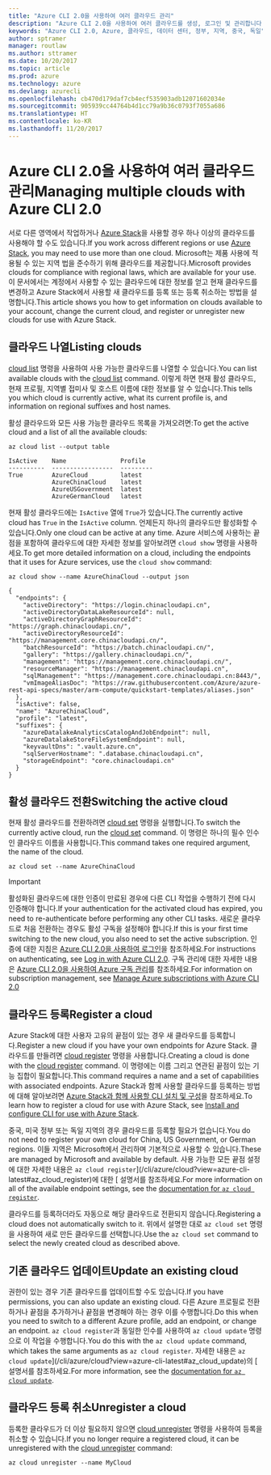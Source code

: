 ```yaml
---
title: "Azure CLI 2.0을 사용하여 여러 클라우드 관리"
description: "Azure CLI 2.0을 사용하여 여러 클라우드를 생성, 로그인 및 관리합니다."
keywords: "Azure CLI 2.0, Azure, 클라우드, 데이터 센터, 정부, 지역, 중국, 독일"
author: sptramer
manager: routlaw
ms.author: sttramer
ms.date: 10/20/2017
ms.topic: article
ms.prod: azure
ms.technology: azure
ms.devlang: azurecli
ms.openlocfilehash: cb470d179daf7cb4ecf535903adb12071602034e
ms.sourcegitcommit: 905939cc44764b4d1cc79a9b36c0793f7055a686
ms.translationtype: HT
ms.contentlocale: ko-KR
ms.lasthandoff: 11/20/2017
---
```

# <a name="managing-multiple-clouds-with-azure-cli-20"></a><span data-ttu-id="fea6c-104">Azure CLI 2.0을 사용하여 여러 클라우드 관리</span><span class="sxs-lookup"><span data-stu-id="fea6c-104">Managing multiple clouds with Azure CLI 2.0</span></span>

<span data-ttu-id="fea6c-105">서로 다른 영역에서 작업하거나 [Azure Stack](https://docs.microsoft.com/en-us/azure/azure-stack/user/)을 사용할 경우 하나 이상의 클라우드를 사용해야 할 수도 있습니다.</span><span class="sxs-lookup"><span data-stu-id="fea6c-105">If you work across different regions or use [Azure Stack](https://docs.microsoft.com/en-us/azure/azure-stack/user/), you may need to use more than one cloud.</span></span> <span data-ttu-id="fea6c-106">Microsoft는 제품 사용에 적용될 수 있는 지역 법을 준수하기 위해 클라우드를 제공합니다.</span><span class="sxs-lookup"><span data-stu-id="fea6c-106">Microsoft provides clouds for compliance with regional laws, which are available for your use.</span></span> <span data-ttu-id="fea6c-107">이 문서에서는 계정에서 사용할 수 있는 클라우드에 대한 정보를 얻고 현재 클라우드를 변경하고 Azure Stack에서 사용할 새 클라우드를 등록 또는 등록 취소하는 방법을 설명합니다.</span><span class="sxs-lookup"><span data-stu-id="fea6c-107">This article shows you how to get information on clouds available to your account, change the current cloud, and register or unregister new clouds for use with Azure Stack.</span></span>

## <a name="listing-clouds"></a><span data-ttu-id="fea6c-108">클라우드 나열</span><span class="sxs-lookup"><span data-stu-id="fea6c-108">Listing clouds</span></span>

<span data-ttu-id="fea6c-109">[cloud list](/cli/azure/cloud#list) 명령을 사용하여 사용 가능한 클라우드를 나열할 수 있습니다.</span><span class="sxs-lookup"><span data-stu-id="fea6c-109">You can list available clouds with the [cloud list](/cli/azure/cloud#list) command.</span></span> <span data-ttu-id="fea6c-110">이렇게 하면 현재 활성 클라우드, 현재 프로필, 지역별 접미사 및 호스트 이름에 대한 정보를 알 수 있습니다.</span><span class="sxs-lookup"><span data-stu-id="fea6c-110">This tells you which cloud is currently active, what its current profile is, and information on regional suffixes and host names.</span></span>

<span data-ttu-id="fea6c-111">활성 클라우드와 모든 사용 가능한 클라우드 목록을 가져오려면:</span><span class="sxs-lookup"><span data-stu-id="fea6c-111">To get the active cloud and a list of all the available clouds:</span></span>

```azurecli
az cloud list --output table
```

```output
IsActive    Name               Profile
----------  -----------------  ---------
True        AzureCloud         latest
            AzureChinaCloud    latest
            AzureUSGovernment  latest
            AzureGermanCloud   latest
```

<span data-ttu-id="fea6c-112">현재 활성 클라우드에는 `IsActive` 열에 `True`가 있습니다.</span><span class="sxs-lookup"><span data-stu-id="fea6c-112">The currently active cloud has `True` in the `IsActive` column.</span></span> <span data-ttu-id="fea6c-113">언제든지 하나의 클라우드만 활성화할 수 있습니다.</span><span class="sxs-lookup"><span data-stu-id="fea6c-113">Only one cloud can be active at any time.</span></span> <span data-ttu-id="fea6c-114">Azure 서비스에 사용하는 끝점을 포함하여 클라우드에 대한 자세한 정보를 알아보려면 `cloud show` 명령을 사용하세요.</span><span class="sxs-lookup"><span data-stu-id="fea6c-114">To get more detailed information on a cloud, including the endpoints that it uses for Azure services, use the `cloud show` command:</span></span>

```azurecli
az cloud show --name AzureChinaCloud --output json
```

```output
{
  "endpoints": {
    "activeDirectory": "https://login.chinacloudapi.cn",
    "activeDirectoryDataLakeResourceId": null,
    "activeDirectoryGraphResourceId": "https://graph.chinacloudapi.cn/",
    "activeDirectoryResourceId": "https://management.core.chinacloudapi.cn/",
    "batchResourceId": "https://batch.chinacloudapi.cn/",
    "gallery": "https://gallery.chinacloudapi.cn/",
    "management": "https://management.core.chinacloudapi.cn/",
    "resourceManager": "https://management.chinacloudapi.cn",
    "sqlManagement": "https://management.core.chinacloudapi.cn:8443/",
    "vmImageAliasDoc": "https://raw.githubusercontent.com/Azure/azure-rest-api-specs/master/arm-compute/quickstart-templates/aliases.json"
  },
  "isActive": false,
  "name": "AzureChinaCloud",
  "profile": "latest",
  "suffixes": {
    "azureDatalakeAnalyticsCatalogAndJobEndpoint": null,
    "azureDatalakeStoreFileSystemEndpoint": null,
    "keyvaultDns": ".vault.azure.cn",
    "sqlServerHostname": ".database.chinacloudapi.cn",
    "storageEndpoint": "core.chinacloudapi.cn"
  }
}
```

## <a name="switching-the-active-cloud"></a><span data-ttu-id="fea6c-115">활성 클라우드 전환</span><span class="sxs-lookup"><span data-stu-id="fea6c-115">Switching the active cloud</span></span>

<span data-ttu-id="fea6c-116">현재 활성 클라우드를 전환하려면 [cloud set](/cli/azure/cloud#set) 명령을 실행합니다.</span><span class="sxs-lookup"><span data-stu-id="fea6c-116">To switch the currently active cloud, run the [cloud set](/cli/azure/cloud#set) command.</span></span> <span data-ttu-id="fea6c-117">이 명령은 하나의 필수 인수인 클라우드 이름을 사용합니다.</span><span class="sxs-lookup"><span data-stu-id="fea6c-117">This command takes one required argument, the name of the cloud.</span></span>

```azurecli
az cloud set --name AzureChinaCloud
```

> [!IMPORTANT]
> <span data-ttu-id="fea6c-118">활성화된 클라우드에 대한 인증이 만료된 경우에 다른 CLI 작업을 수행하기 전에 다시 인증해야 합니다.</span><span class="sxs-lookup"><span data-stu-id="fea6c-118">If your authentication for the activated cloud has expired, you need to re-authenticate before performing any other CLI tasks.</span></span> <span data-ttu-id="fea6c-119">새로운 클라우드로 처음 전환하는 경우도 활성 구독을 설정해야 합니다.</span><span class="sxs-lookup"><span data-stu-id="fea6c-119">If this is your first time switching to the new cloud, you also need to set the active subscription.</span></span>
> <span data-ttu-id="fea6c-120">인증에 대한 지침은 [Azure CLI 2.0을 사용하여 로그인](authenticate-azure-cli.md)을 참조하세요.</span><span class="sxs-lookup"><span data-stu-id="fea6c-120">For instructions on authenticating, see [Log in with Azure CLI 2.0](authenticate-azure-cli.md).</span></span> <span data-ttu-id="fea6c-121">구독 관리에 대한 자세한 내용은 [Azure CLI 2.0을 사용하여 Azure 구독 관리](manage-azure-subscriptions-azure-cli.md)를 참조하세요.</span><span class="sxs-lookup"><span data-stu-id="fea6c-121">For information on subscription management, see [Manage Azure subscriptions with Azure CLI 2.0](manage-azure-subscriptions-azure-cli.md)</span></span>

## <a name="register-a-cloud"></a><span data-ttu-id="fea6c-122">클라우드 등록</span><span class="sxs-lookup"><span data-stu-id="fea6c-122">Register a cloud</span></span>

<span data-ttu-id="fea6c-123">Azure Stack에 대한 사용자 고유의 끝점이 있는 경우 새 클라우드를 등록합니다.</span><span class="sxs-lookup"><span data-stu-id="fea6c-123">Register a new cloud if you have your own endpoints for Azure Stack.</span></span> <span data-ttu-id="fea6c-124">클라우드를 만들려면 [cloud register](/cli/azure/cloud#register) 명령을 사용합니다.</span><span class="sxs-lookup"><span data-stu-id="fea6c-124">Creating a cloud is done with the [cloud register](/cli/azure/cloud#register) command.</span></span> <span data-ttu-id="fea6c-125">이 명령에는 이름 그리고 연관된 끝점이 있는 기능 집합이 필요합니다.</span><span class="sxs-lookup"><span data-stu-id="fea6c-125">This command requires a name and a set of capabilities with associated endpoints.</span></span> <span data-ttu-id="fea6c-126">Azure Stack과 함께 사용할 클라우드를 등록하는 방법에 대해 알아보려면 [Azure Stack과 함께 사용할 CLI 설치 및 구성](/azure/azure-stack/user/azure-stack-connect-cli#connect-to-azure-stack)을 참조하세요.</span><span class="sxs-lookup"><span data-stu-id="fea6c-126">To learn how to register a cloud for use with Azure Stack, see [Install and configure CLI for use with Azure Stack](/azure/azure-stack/user/azure-stack-connect-cli#connect-to-azure-stack).</span></span>  

<span data-ttu-id="fea6c-127">중국, 미국 정부 또는 독일 지역의 경우 클라우드를 등록할 필요가 없습니다.</span><span class="sxs-lookup"><span data-stu-id="fea6c-127">You do not need to register your own cloud for China, US Government, or German regions.</span></span> <span data-ttu-id="fea6c-128">이들 지역은 Microsoft에서 관리하며 기본적으로 사용할 수 있습니다.</span><span class="sxs-lookup"><span data-stu-id="fea6c-128">These are managed by Microsoft and available by default.</span></span>  <span data-ttu-id="fea6c-129">사용 가능한 모든 끝점 설정에 대한 자세한 내용은 `az cloud register`](/cli/azure/cloud?view=azure-cli-latest#az_cloud_register)에 대한 [ 설명서를 참조하세요.</span><span class="sxs-lookup"><span data-stu-id="fea6c-129">For more information on all of the available endpoint settings, see the [documentation for `az cloud register`](/cli/azure/cloud?view=azure-cli-latest#az_cloud_register).</span></span>

<span data-ttu-id="fea6c-130">클라우드를 등록하더라도 자동으로 해당 클라우드로 전환되지 않습니다.</span><span class="sxs-lookup"><span data-stu-id="fea6c-130">Registering a cloud does not automatically switch to it.</span></span> <span data-ttu-id="fea6c-131">위에서 설명한 대로 `az cloud set` 명령을 사용하여 새로 만든 클라우드를 선택합니다.</span><span class="sxs-lookup"><span data-stu-id="fea6c-131">Use the `az cloud set` command to select the newly created cloud as described above.</span></span>

## <a name="update-an-existing-cloud"></a><span data-ttu-id="fea6c-132">기존 클라우드 업데이트</span><span class="sxs-lookup"><span data-stu-id="fea6c-132">Update an existing cloud</span></span>

<span data-ttu-id="fea6c-133">권한이 있는 경우 기존 클라우드를 업데이트할 수도 있습니다.</span><span class="sxs-lookup"><span data-stu-id="fea6c-133">If you have permissions, you can also update an existing cloud.</span></span> <span data-ttu-id="fea6c-134">다른 Azure 프로필로 전환하거나 끝점을 추가하거나 끝점을 변경해야 하는 경우 이를 수행합니다.</span><span class="sxs-lookup"><span data-stu-id="fea6c-134">Do this when you need to switch to a different Azure profile, add an endpoint, or change an endpoint.</span></span>
<span data-ttu-id="fea6c-135">`az cloud register`과 동일한 인수를 사용하여 `az cloud update` 명령으로 이 작업을 수행합니다.</span><span class="sxs-lookup"><span data-stu-id="fea6c-135">You do this with the `az cloud update` command, which takes the same arguments as `az cloud register`.</span></span> <span data-ttu-id="fea6c-136">자세한 내용은 `az cloud update`](/cli/azure/cloud?view=azure-cli-latest#az_cloud_update)의 [ 설명서를 참조하세요.</span><span class="sxs-lookup"><span data-stu-id="fea6c-136">For more information, see the [documentation for `az cloud update`](/cli/azure/cloud?view=azure-cli-latest#az_cloud_update).</span></span>

## <a name="unregister-a-cloud"></a><span data-ttu-id="fea6c-137">클라우드 등록 취소</span><span class="sxs-lookup"><span data-stu-id="fea6c-137">Unregister a cloud</span></span>

<span data-ttu-id="fea6c-138">등록한 클라우드가 더 이상 필요하지 않으면 [cloud unregister](/cli/azure/cloud#unregister) 명령을 사용하여 등록을 취소할 수 있습니다.</span><span class="sxs-lookup"><span data-stu-id="fea6c-138">If you no longer require a registered cloud, it can be unregistered with the [cloud unregister](/cli/azure/cloud#unregister) command:</span></span>

```azurecli
az cloud unregister --name MyCloud
```
